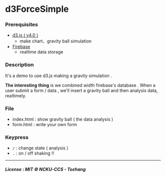 # d3ForceSimple

### Prerequisites
- [d3.js ( v4.0 )](https://d3js.org)
	- make chart、gravity ball simulation
- [Firebase](https://firebase.google.com)
	- realtime data storage

### Description
It's a demo to use d3.js making a gravity simulation .

**The interesting thing** is we combined width firebase's database . When a user submit a form / data , we'll insert a gravity ball and then analysis data, realtimely.

### File
- index.html : show gravity ball ( the data analysis )
- form.html : write your own form 

### Keypress
- ` / ` : change state ( analysis ) 
- ` . ` : on / off shaking !!

---
##### License : MIT © NCKU-CCS - Tsehang